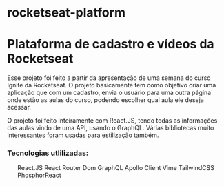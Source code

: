 # rocketseat-platform

<h1>Plataforma de cadastro e vídeos da Rocketseat</h1>

<p>Esse projeto foi feito a partir da apresentação de uma semana do curso Ignite da Rocketseat. O projeto basicamente tem como objetivo criar uma aplicação que com um cadastro, envia o usuário para uma outra página onde estão as aulas do curso, podendo escolher qual aula ele deseja acessar.</p>

<p>O projeto foi feito inteiramente com React.JS, tendo todas as informações das aulas vindo de uma API, usando o GraphQL. Várias bibliotecas muito interessantes foram usadas para estilização também.</p>

<h3>Tecnologias utlilizadas:</h3>

<ul>
React.JS
React Router Dom
GraphQL
Apollo Client
Vime
TailwindCSS
PhosphorReact
</ul>
